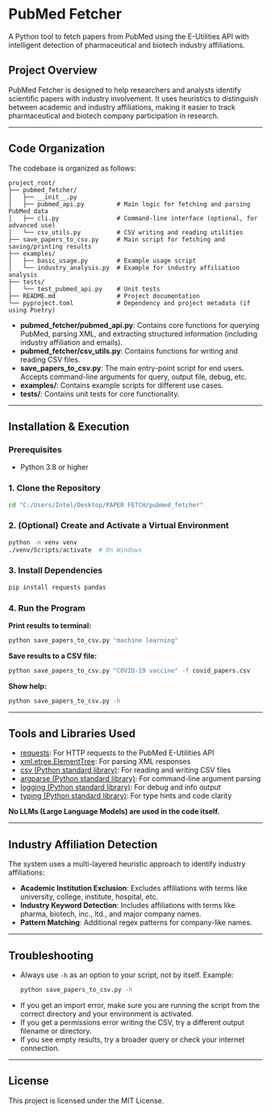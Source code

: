 # PubMed Fetcher

A Python tool to fetch papers from PubMed using the E-Utilities API with intelligent detection of pharmaceutical and biotech industry affiliations.

## Project Overview

PubMed Fetcher is designed to help researchers and analysts identify scientific papers with industry involvement. It uses heuristics to distinguish between academic and industry affiliations, making it easier to track pharmaceutical and biotech company participation in research.

---

## Code Organization

The codebase is organized as follows:

```
project_root/
├── pubmed_fetcher/
│   ├── __init__.py
│   ├── pubmed_api.py         # Main logic for fetching and parsing PubMed data
│   ├── cli.py                # Command-line interface (optional, for advanced use)
│   └── csv_utils.py          # CSV writing and reading utilities
├── save_papers_to_csv.py     # Main script for fetching and saving/printing results
├── examples/
│   ├── basic_usage.py        # Example usage script
│   └── industry_analysis.py  # Example for industry affiliation analysis
├── tests/
│   └── test_pubmed_api.py    # Unit tests
├── README.md                 # Project documentation
└── pyproject.toml            # Dependency and project metadata (if using Poetry)
```

- **pubmed_fetcher/pubmed_api.py**: Contains core functions for querying PubMed, parsing XML, and extracting structured information (including industry affiliation and emails).
- **pubmed_fetcher/csv_utils.py**: Contains functions for writing and reading CSV files.
- **save_papers_to_csv.py**: The main entry-point script for end users. Accepts command-line arguments for query, output file, debug, etc.
- **examples/**: Contains example scripts for different use cases.
- **tests/**: Contains unit tests for core functionality.

---

## Installation & Execution

### Prerequisites
- Python 3.8 or higher

### 1. Clone the Repository
```bash
cd "C:/Users/Intel/Desktop/PAPER FETCH/pubmed_fetcher"
```

### 2. (Optional) Create and Activate a Virtual Environment
```bash
python -m venv venv
./venv/Scripts/activate  # On Windows
```

### 3. Install Dependencies
```bash
pip install requests pandas
```

### 4. Run the Program

**Print results to terminal:**
```bash
python save_papers_to_csv.py "machine learning"
```

**Save results to a CSV file:**
```bash
python save_papers_to_csv.py "COVID-19 vaccine" -f covid_papers.csv
```

**Show help:**
```bash
python save_papers_to_csv.py -h
```

---

## Tools and Libraries Used

- [requests](https://docs.python-requests.org/en/latest/): For HTTP requests to the PubMed E-Utilities API
- [xml.etree.ElementTree](https://docs.python.org/3/library/xml.etree.elementtree.html): For parsing XML responses
- [csv (Python standard library)](https://docs.python.org/3/library/csv.html): For reading and writing CSV files
- [argparse (Python standard library)](https://docs.python.org/3/library/argparse.html): For command-line argument parsing
- [logging (Python standard library)](https://docs.python.org/3/library/logging.html): For debug and info output
- [typing (Python standard library)](https://docs.python.org/3/library/typing.html): For type hints and code clarity

**No LLMs (Large Language Models) are used in the code itself.**

---

## Industry Affiliation Detection

The system uses a multi-layered heuristic approach to identify industry affiliations:
- **Academic Institution Exclusion**: Excludes affiliations with terms like university, college, institute, hospital, etc.
- **Industry Keyword Detection**: Includes affiliations with terms like pharma, biotech, inc., ltd., and major company names.
- **Pattern Matching**: Additional regex patterns for company-like names.

---

## Troubleshooting

- Always use `-h` as an option to your script, not by itself. Example:
  ```bash
  python save_papers_to_csv.py -h
  ```
- If you get an import error, make sure you are running the script from the correct directory and your environment is activated.
- If you get a permissions error writing the CSV, try a different output filename or directory.
- If you see empty results, try a broader query or check your internet connection.

---

## License

This project is licensed under the MIT License. 